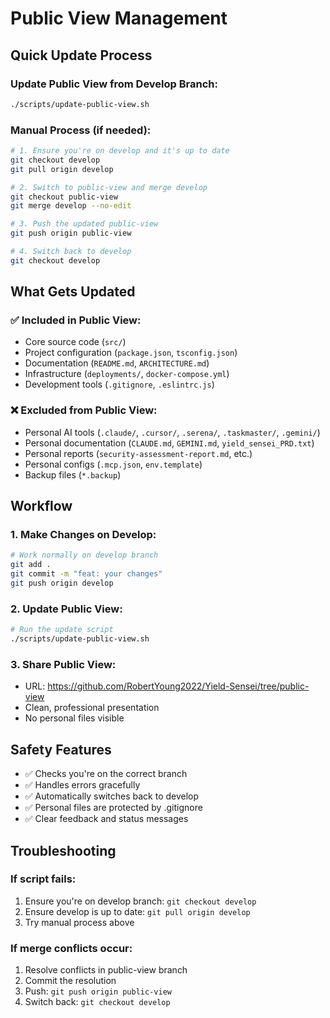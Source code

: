 # Public View Management

## Quick Update Process

### Update Public View from Develop Branch:
```bash
./scripts/update-public-view.sh
```

### Manual Process (if needed):
```bash
# 1. Ensure you're on develop and it's up to date
git checkout develop
git pull origin develop

# 2. Switch to public-view and merge develop
git checkout public-view
git merge develop --no-edit

# 3. Push the updated public-view
git push origin public-view

# 4. Switch back to develop
git checkout develop
```

## What Gets Updated

### ✅ Included in Public View:
- Core source code (`src/`)
- Project configuration (`package.json`, `tsconfig.json`)
- Documentation (`README.md`, `ARCHITECTURE.md`)
- Infrastructure (`deployments/`, `docker-compose.yml`)
- Development tools (`.gitignore`, `.eslintrc.js`)

### ❌ Excluded from Public View:
- Personal AI tools (`.claude/`, `.cursor/`, `.serena/`, `.taskmaster/`, `.gemini/`)
- Personal documentation (`CLAUDE.md`, `GEMINI.md`, `yield_sensei_PRD.txt`)
- Personal reports (`security-assessment-report.md`, etc.)
- Personal configs (`.mcp.json`, `env.template`)
- Backup files (`*.backup`)

## Workflow

### 1. Make Changes on Develop:
```bash
# Work normally on develop branch
git add .
git commit -m "feat: your changes"
git push origin develop
```

### 2. Update Public View:
```bash
# Run the update script
./scripts/update-public-view.sh
```

### 3. Share Public View:
- URL: https://github.com/RobertYoung2022/Yield-Sensei/tree/public-view
- Clean, professional presentation
- No personal files visible

## Safety Features

- ✅ Checks you're on the correct branch
- ✅ Handles errors gracefully
- ✅ Automatically switches back to develop
- ✅ Personal files are protected by .gitignore
- ✅ Clear feedback and status messages

## Troubleshooting

### If script fails:
1. Ensure you're on develop branch: `git checkout develop`
2. Ensure develop is up to date: `git pull origin develop`
3. Try manual process above

### If merge conflicts occur:
1. Resolve conflicts in public-view branch
2. Commit the resolution
3. Push: `git push origin public-view`
4. Switch back: `git checkout develop`
